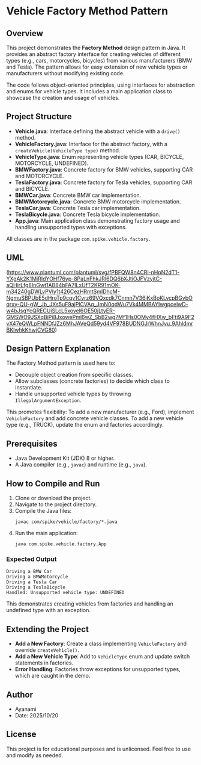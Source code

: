 # Vehicle Factory Method Pattern

## Overview

This project demonstrates the **Factory Method** design pattern in Java. It provides an abstract factory interface for
creating vehicles of different types (e.g., cars, motorcycles, bicycles) from various manufacturers (BMW and Tesla). The
pattern allows for easy extension of new vehicle types or manufacturers without modifying existing code.

The code follows object-oriented principles, using interfaces for abstraction and enums for vehicle types. It includes a
main application class to showcase the creation and usage of vehicles.

## Project Structure

- **Vehicle.java**: Interface defining the abstract vehicle with a `drive()` method.
- **VehicleFactory.java**: Interface for the abstract factory, with a `createVehicle(VehicleType type)` method.
- **VehicleType.java**: Enum representing vehicle types (CAR, BICYCLE, MOTORCYCLE, UNDEFINED).
- **BMWFactory.java**: Concrete factory for BMW vehicles, supporting CAR and MOTORCYCLE.
- **TeslaFactory.java**: Concrete factory for Tesla vehicles, supporting CAR and BICYCLE.
- **BMWCar.java**: Concrete BMW car implementation.
- **BMWMotorcycle.java**: Concrete BMW motorcycle implementation.
- **TeslaCar.java**: Concrete Tesla car implementation.
- **TeslaBicycle.java**: Concrete Tesla bicycle implementation.
- **App.java**: Main application class demonstrating factory usage and handling unsupported types with exceptions.

All classes are in the package `com.spike.vehicle.factory`.

## UML

(https://www.plantuml.com/plantuml/svg/fPBFQW8n4CRl-nHpN2dT1-YXgAk2K1MiRIdYOHf76yp-8PaLnFhkJRl6DQ6bXJtiOJFVzyitC-aQHirLfg8InGwt1AB84bFA7ILxUfT2KR91mOK-m34240gDWLvPVly1t426CezHRmtSmIDhcM-NgmuSBPUbE5dHroTp9cqv1Cyrz69VQxcdk7Cnmn7V36iKxBoKLvcpBGvbOqrxy-QU-gW_Jb_JXs5uF9ajPlCVAq_JmN0qdWu7Vk4MMBAYIwgpcelwD-w4bJsgYcQRECUiSLcL5xovel6OE50jLtyER-GMSWO9JSXqBiPi8JxowePml6wZ_SbB2wg7Mf1Hs0OMv4fHXw_bFti9A9F2vX47eQWLpFNNDfJZz6MhJAVeQd59yd4VF978BUDNGJrWhnJvu_9AhldmrBKIwhkKhwjCVG80)

## Design Pattern Explanation

The Factory Method pattern is used here to:

- Decouple object creation from specific classes.
- Allow subclasses (concrete factories) to decide which class to instantiate.
- Handle unsupported vehicle types by throwing `IllegalArgumentException`.

This promotes flexibility: To add a new manufacturer (e.g., Ford), implement `VehicleFactory` and add concrete vehicle
classes. To add a new vehicle type (e.g., TRUCK), update the enum and factories accordingly.

## Prerequisites

- Java Development Kit (JDK) 8 or higher.
- A Java compiler (e.g., `javac`) and runtime (e.g., `java`).

## How to Compile and Run

1. Clone or download the project.
2. Navigate to the project directory.
3. Compile the Java files:
   ```
   javac com/spike/vehicle/factory/*.java
   ```
4. Run the main application:
   ```
   java com.spike.vehicle.factory.App
   ```

### Expected Output

```
Driving a BMW Car
Driving a BMWMotorcycle
Driving a Tesla Car
Driving a TeslaBicycle
Handled: Unsupported vehicle type: UNDEFINED
```

This demonstrates creating vehicles from factories and handling an undefined type with an exception.

## Extending the Project

- **Add a New Factory**: Create a class implementing `VehicleFactory` and override `createVehicle()`.
- **Add a New Vehicle Type**: Add to `VehicleType` enum and update switch statements in factories.
- **Error Handling**: Factories throw exceptions for unsupported types, which are caught in the demo.

## Author

- Ayanami
- Date: 2025/10/20

## License

This project is for educational purposes and is unlicensed. Feel free to use and modify as needed.